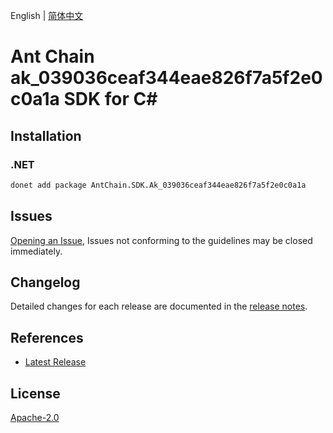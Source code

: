 English | [简体中文](README-CN.md)

# Ant Chain ak_039036ceaf344eae826f7a5f2e0c0a1a SDK for C#

## Installation

### .NET

```bash
donet add package AntChain.SDK.Ak_039036ceaf344eae826f7a5f2e0c0a1a
```

## Issues

[Opening an Issue](https://github.com/alipay/antchain-openapi-prod-sdk/issues/new), Issues not conforming to the guidelines may be closed immediately.

## Changelog

Detailed changes for each release are documented in the [release notes](./ChangeLog.md).

## References

* [Latest Release](https://github.com/alipay/antchain-openapi-prod-sdk/)

## License

[Apache-2.0](http://www.apache.org/licenses/LICENSE-2.0)
